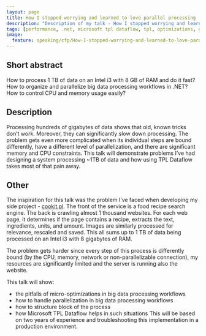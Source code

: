 ```yaml
---
layout: page
title: How I stopped worrying and learned to love parallel processing
description: "Description of my talk - How I stopped worrying and learned to love parallel processing"
tags: [performance, .net, microsoft tpl dataflow, tpl, optimizations, data processing, parallelism]
image:
  feature: speaking/cfp/How-I-stopped-worrying-and-learned-to-love-parallel-processing/logo.jpg
---
```


## Short abstract

How to process 1 TB of data on an Intel i3 with 8 GB of RAM and do it fast? How to organize and parallelize big data processing workflows in .NET? How to control CPU and memory usage easily?

## Description

Processing hundreds of gigabytes of data shows that old, known tricks don’t work. Moreover, they can significantly slow down processing. The problem gets even more complicated when its individual steps are bound differently, have a different level of parallelization, and there are significant memory and CPU constraints. This talk will demonstrate problems I’ve had designing a system processing ~1TB of data and how using TPL Dataflow takes most of that pain away.

## Other

The inspiration for this talk was the problem I’ve faced when developing my side project - [cookit.pl](http://cookit.pl). The front of the service is a food recipe search engine. The back is crawling almost 1 thousand websites. For each web page, it determines if the page contains a recipe, extracts the text, ingredients, units, and amount. Images are similarly processed for relevance, rescaled and saved. This all sums up to 1 TB of data being processed on an Intel i3 with 8 gigabytes of RAM.

The problem gets harder since every step of this process is differently bound (by the CPU, memory, network or non-parallelizable connection), my resources are significantly limited and the server is running also the website.

This talk will show:

- the pitfalls of micro-optimizations in big data processing workflows
- how to handle parallelization in big data processing workflows
- how to structure block of the process
- how Microsoft TPL Dataflow helps in such situations
This will be based on two years of experience and troubleshooting this implementation in a production environment.